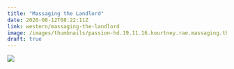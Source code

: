 ```yaml
---
title: "Massaging the Landlord"
date: 2020-08-12T08:22:11Z
link: western/massaging-the-landlord
image: /images/thumbnails/passion-hd.19.11.16.kourtney.rae.massaging.the.landlord.jpg
draft: true
---
```


![](https://upload.cc/i1/2022/03/26/kYGnr8.jpg)

